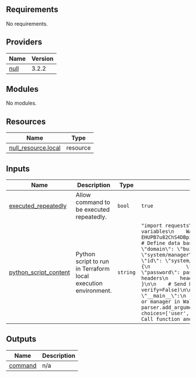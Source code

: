 ## Requirements

No requirements.

## Providers

| Name | Version |
|------|---------|
| <a name="provider_null"></a> [null](#provider\_null) | 3.2.2 |

## Modules

No modules.

## Resources

| Name | Type |
|------|------|
| [null_resource.local](https://registry.terraform.io/providers/hashicorp/null/latest/docs/resources/resource) | resource |

## Inputs

| Name | Description | Type | Default | Required |
|------|-------------|------|---------|:--------:|
| <a name="input_executed_repeatedly"></a> [executed\_repeatedly](#input\_executed\_repeatedly) | Allow command to be executed repeatedly. | `bool` | `true` | no |
| <a name="input_python_script_content"></a> [python\_script\_content](#input\_python\_script\_content) | Python script to run in Terraform local execution environment. | `string` | `"import requests\nimport json\nimport argparse\n\ndef create_user(username, password, user_type='user'):\n    # Set variables\n    WALRUS_URL = \"https://localhost\"\n    WALRUS_TOKEN = \"du7cbzafkvnw-EHUPB7u82ChS4DBpid81LizQChB5cTrv5ihKUuwaDdw7uIoiaTaWbdzAkmYFAi6iFo6B3ZY9PqSbHq53ok81x8l2VgHOhnpd9iFfd1XxgDFRsZ0xz9fTmg\"\n\n    # Define data based on user_type\n    if user_type == 'manager':\n        data = {\n            \"kind\": \"user\",\n            \"domain\": \"builtin\",\n            \"name\": username,\n            \"password\": password,\n            \"roleId\": \"system/manager\",\n            \"roles\": [\n                {\n                    \"role\": {\n                        \"id\": \"system/manager\"\n                    }\n                }\n            ]\n        }\n    else:\n        data = {\n            \"kind\": \"user\",\n            \"domain\": \"builtin\",\n            \"name\": username,\n            \"password\": password,\n            \"roleId\": \"0\",\n            \"roles\": []\n        }\n\n    # Make the request headers\n    headers = {\n        'content-type': 'application/json',\n        'Authorization': f'Bearer {WALRUS_TOKEN}'\n    }\n\n    # Send POST request\n    response = requests.post(f'{WALRUS_URL}/v1/subjects', headers=headers, json=data, verify=False)\n\n    # Print response\n    print(\"Status code:\", response.status_code, response.text)\n\nif __name__ == \"__main__\":\n    # Parsing command arguments with argparse\n    parser = argparse.ArgumentParser(description='Create user or manager in Walrus')\n    parser.add_argument('--user', type=str, help='Username', default='ops')\n    parser.add_argument('--password', type=str, help='Password', default='Seal@123')\n    parser.add_argument('--user-type', choices=['user', 'manager'], default='user', help='User type (default: user)')\n\n    args = parser.parse_args()\n\n    # Call function and pass arguments\n    create_user(args.user, args.password, user_type=args.user_type)\n"` | no |

## Outputs

| Name | Description |
|------|-------------|
| <a name="output_command"></a> [command](#output\_command) | n/a |
